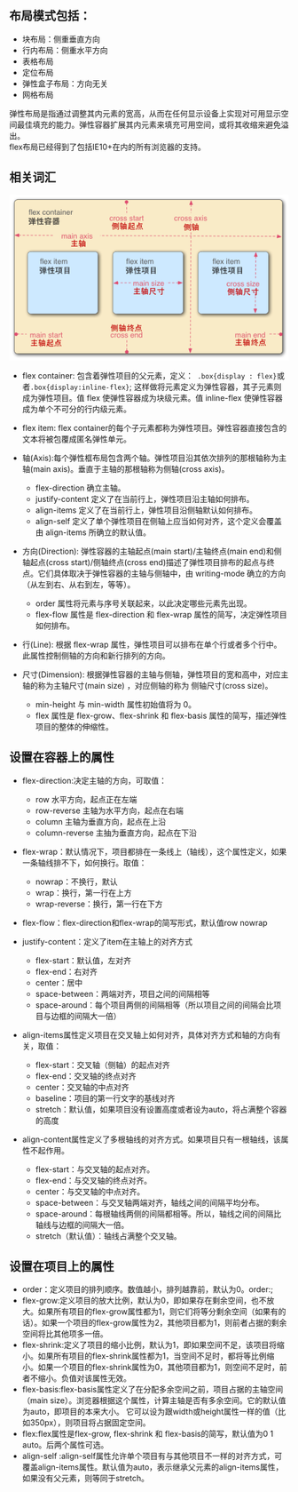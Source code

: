 ## 布局模式包括：
* 块布局：侧重垂直方向
* 行内布局：侧重水平方向
* 表格布局
* 定位布局
* 弹性盒子布局：方向无关
* 网格布局

弹性布局是指通过调整其内元素的宽高，从而在任何显示设备上实现对可用显示空间最佳填充的能力。弹性容器扩展其内元素来填充可用空间，或将其收缩来避免溢出。
<br>
flex布局已经得到了包括IE10+在内的所有浏览器的支持。

## 相关词汇
![图片](img/flexbox.png)
* flex container: 包含着弹性项目的父元素，定义：` .box{display : flex}`或者`.box{display:inline-flex}`;
这样做将元素定义为弹性容器，其子元素则成为弹性项目。值 flex 使弹性容器成为块级元素。值 inline-flex 使弹性容器成为单个不可分的行内级元素。
* flex item: flex container的每个子元素都称为弹性项目。弹性容器直接包含的文本将被包覆成匿名弹性单元。
* 轴(Axis):每个弹性框布局包含两个轴。弹性项目沿其依次排列的那根轴称为主轴(main axis)。垂直于主轴的那根轴称为侧轴(cross axis)。
    * flex-direction 确立主轴。
    * justify-content 定义了在当前行上，弹性项目沿主轴如何排布。
    * align-items 定义了在当前行上，弹性项目沿侧轴默认如何排布。
    * align-self 定义了单个弹性项目在侧轴上应当如何对齐，这个定义会覆盖由 align-items 所确立的默认值。
    
* 方向(Direction): 弹性容器的主轴起点(main start)/主轴终点(main end)和侧轴起点(cross start)/侧轴终点(cross end)描述了弹性项目排布的起点与终点。它们具体取决于弹性容器的主轴与侧轴中，由 writing-mode 确立的方向（从左到右、从右到左，等等）。
    * order 属性将元素与序号关联起来，以此决定哪些元素先出现。
    * flex-flow 属性是 flex-direction 和 flex-wrap 属性的简写，决定弹性项目如何排布。

* 行(Line): 根据 flex-wrap 属性，弹性项目可以排布在单个行或者多个行中。此属性控制侧轴的方向和新行排列的方向。             
* 尺寸(Dimension): 根据弹性容器的主轴与侧轴，弹性项目的宽和高中，对应主轴的称为主轴尺寸(main size) ，对应侧轴的称为 侧轴尺寸(cross size)。
    * min-height 与 min-width 属性初始值将为 0。
    * flex 属性是 flex-grow、flex-shrink 和 flex-basis 属性的简写，描述弹性项目的整体的伸缩性。


## 设置在容器上的属性
* flex-direction:决定主轴的方向，可取值：
    * row 水平方向，起点正在左端
    * row-reverse 主轴为水平方向，起点在右端
    * column 主轴为垂直方向，起点在上沿
    * column-reverse 主抽为垂直方向，起点在下沿
    
* flex-wrap：默认情况下，项目都排在一条线上（轴线），这个属性定义，如果一条轴线排不下，如何换行。取值：
   * nowrap：不换行，默认
   * wrap：换行，第一行在上方
   * wrap-reverse：换行，第一行在下方
   
* flex-flow：flex-direction和flex-wrap的简写形式，默认值row nowrap

* justify-content：定义了item在主轴上的对齐方式
   * flex-start：默认值，左对齐
   * flex-end：右对齐
   * center：居中
   * space-between：两端对齐，项目之间的间隔相等
   * space-around：每个项目两侧的间隔相等（所以项目之间的间隔会比项目与边框的间隔大一倍）

* align-items属性定义项目在交叉轴上如何对齐，具体对齐方式和轴的方向有关，取值：
   * flex-start：交叉轴（侧轴）的起点对齐
   * flex-end：交叉轴的终点对齐
   * center：交叉轴的中点对齐
   * baseline：项目的第一行文字的基线对齐
   * stretch：默认值，如果项目没有设置高度或者设为auto，将占满整个容器的高度
   
* align-content属性定义了多根轴线的对齐方式。如果项目只有一根轴线，该属性不起作用。
   * flex-start：与交叉轴的起点对齐。
   * flex-end：与交叉轴的终点对齐。
   * center：与交叉轴的中点对齐。
   * space-between：与交叉轴两端对齐，轴线之间的间隔平均分布。
   * space-around：每根轴线两侧的间隔都相等。所以，轴线之间的间隔比轴线与边框的间隔大一倍。
   * stretch（默认值）：轴线占满整个交叉轴。
   
   
## 设置在项目上的属性
  * order：定义项目的排列顺序。数值越小，排列越靠前，默认为0。order:<integer>;
  * flex-grow:定义项目的放大比例，默认为0，即如果存在剩余空间，也不放大。如果所有项目的flex-grow属性都为1，则它们将等分剩余空间（如果有的话）。如果一个项目的flex-grow属性为2，其他项目都为1，则前者占据的剩余空间将比其他项多一倍。
  * flex-shrink:定义了项目的缩小比例，默认为1，即如果空间不足，该项目将缩小。如果所有项目的flex-shrink属性都为1，当空间不足时，都将等比例缩小。如果一个项目的flex-shrink属性为0，其他项目都为1，则空间不足时，前者不缩小。负值对该属性无效。
  * flex-basis:flex-basis属性定义了在分配多余空间之前，项目占据的主轴空间（main size）。浏览器根据这个属性，计算主轴是否有多余空间。它的默认值为auto，即项目的本来大小。
它可以设为跟width或height属性一样的值（比如350px），则项目将占据固定空间。
  * flex:flex属性是flex-grow, flex-shrink 和 flex-basis的简写，默认值为0 1 auto。后两个属性可选。
  * align-self :align-self属性允许单个项目有与其他项目不一样的对齐方式，可覆盖align-items属性。默认值为auto，表示继承父元素的align-items属性，如果没有父元素，则等同于stretch。   